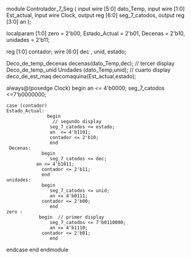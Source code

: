 module Controlador_7_Seg
(
input wire [5:0] dato_Temp,
input wire [1:0] Est_actual,
input wire Clock,
output reg [6:0] seg_7_catodos,
output reg [3:0] an
 );

localparam [1:0]   zero = 2'b00,
                   Estado_Actual = 2'b01,
                   Decenas = 2'b10,
						 unidades = 2'b11; 

reg [1:0] contador;
wire [6:0] dec , unid, estado;

Deco_de_temp_decenas decenas(dato_Temp,dec); // tercer display
Deco_de_temp_unid Unidades (dato_Temp,unid); // cuarto display 
deco_de_est_maq decomaquina(Est_actual,estado);

always@(posedge Clock)
begin 
   an <= 4'b0000;
   seg_7_catodos <=7'b0000000;
	
	case (contador)
	Estado_Actual:
				   begin
					 // segundo display
					seg_7_catodos <= estado;
					an  <= 4'b1101;
					contador <= 2'b10;
					end 
	 Decenas:
		         begin 
					seg_7_catodos <= dec;
               an <= 4'b1011;
		         contador <= 2'b11;
		         end 
	unidades:
		         begin 
					seg_7_catodos <= unid;
					an <= 4'b0111;
		         contador <= 2'b00;
					end
	zero :   
	            begin  // primer display 
					seg_7_catodos <= 7'b0110000;
					an <= 4'b1110;
		         contador <= 2'b01;
					end
   endcase
	end
endmodule
